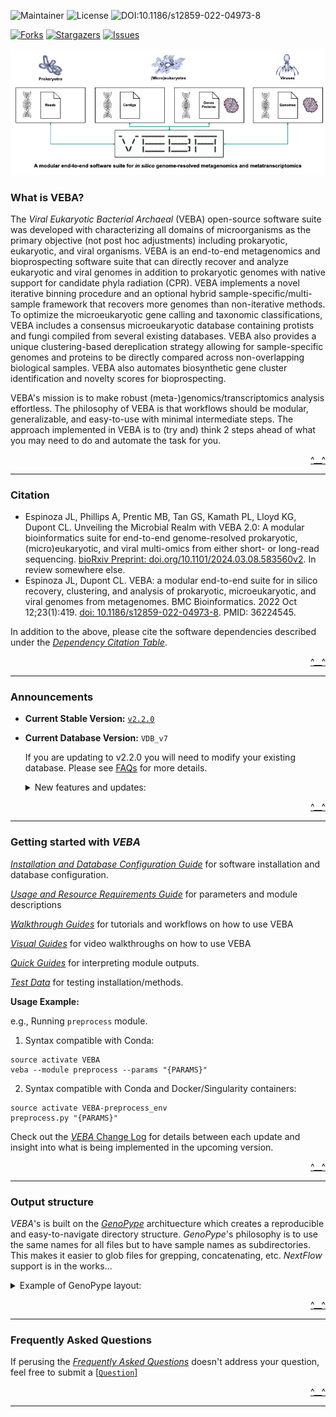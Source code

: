 <a name="readme-top"></a>

![Maintainer](https://img.shields.io/badge/Maintainer-@jolespin-blue) ![License](https://img.shields.io/badge/License-AGPLv3-blue) ![DOI:10.1186/s12859-022-04973-8](https://zenodo.org/badge/DOI/10.1186/s12859-022-04973-8.svg)

[![Forks][forks-shield]][forks-url]
[![Stargazers][stars-shield]][stars-url]
[![Issues][issues-shield]][issues-url]



[forks-shield]: https://img.shields.io/github/forks/jolespin/veba.svg?style=for-the-badge
[forks-url]: https://github.com/jolespin/veba/members
[stars-shield]: https://img.shields.io/github/stars/jolespin/veba.svg?style=for-the-badge
[stars-url]: https://github.com/jolespin/veba/stargazers
[issues-shield]: https://img.shields.io/github/issues/jolespin/veba.svg?style=for-the-badge
[issues-url]: https://github.com/jolespin/veba/issues

[![Schematic](images/graphical-abstract.png)](images/graphical-abstract.pdf)

### What is VEBA? 
The *Viral Eukaryotic Bacterial Archaeal* (VEBA) open-source software suite was developed with characterizing all domains of microorganisms as the primary objective (not post hoc adjustments) including prokaryotic, eukaryotic, and viral organisms.  VEBA is an end-to-end metagenomics and bioprospecting software suite that can directly recover and analyze eukaryotic and viral genomes in addition to prokaryotic genomes with native support for candidate phyla radiation (CPR). VEBA implements a novel iterative binning procedure and an optional hybrid sample-specific/multi-sample framework that recovers more genomes than non-iterative methods.  To optimize the microeukaryotic gene calling and taxonomic classifications, VEBA includes a consensus microeukaryotic database containing protists and fungi compiled from several existing databases. VEBA also provides a unique clustering-based dereplication strategy allowing for sample-specific genomes and proteins to be directly compared across non-overlapping biological samples. VEBA also automates biosynthetic gene cluster identification and novelty scores for bioprospecting.

VEBA's mission is to make robust (meta-)genomics/transcriptomics analysis effortless.  The philosophy of VEBA is that workflows should be modular, generalizable, and easy-to-use with minimal intermediate steps.  The approach implemented in VEBA is to (try and) think 2 steps ahead of what you may need to do and automate the task for you.

<p align="right"><a href="#readme-top">^__^</a></p>

___________________________________________________________________

### Citation

* Espinoza JL, Phillips A, Prentic MB, Tan GS, Kamath PL, Lloyd KG, Dupont CL. Unveiling the Microbial Realm with VEBA 2.0: A modular bioinformatics suite for end-to-end genome-resolved prokaryotic, (micro)eukaryotic, and viral multi-omics from either short- or long-read sequencing.  [bioRxiv Preprint: doi.org/10.1101/2024.03.08.583560v2](https://www.biorxiv.org/content/10.1101/2024.03.08.583560v2). In review somewhere else.
* Espinoza JL, Dupont CL. VEBA: a modular end-to-end suite for in silico recovery, clustering, and analysis of prokaryotic, microeukaryotic, and viral genomes from metagenomes. BMC Bioinformatics. 2022 Oct 12;23(1):419. [doi: 10.1186/s12859-022-04973-8](https://doi.org/10.1186/s12859-022-04973-8). PMID: 36224545.

In addition to the above, please cite the software dependencies described under the [*Dependency Citation Table*](CITATIONS.md).

<p align="right"><a href="#readme-top">^__^</a></p>

___________________________________________________________________

### Announcements

* **Current Stable Version:** [`v2.2.0`](https://github.com/jolespin/veba/releases/tag/v2.2.0)

* **Current Database Version:** `VDB_v7`

	If you are updating to v2.2.0 you will need to modify your existing database.  Please see [FAQs](FAQ.md#how-can-i-update-the-database-from-veba-v210-veba-database-vdb_v6-to-veba-v220-veba-database-vdb_v7) for more details.

	<details>
		<summary>New features and updates:</summary>

	* **`VEBA` Modules:**
		* Expanded functionality, streamlined user-interface, and Docker containerization
		* Fast and memory-efficient genome- and protein-level clustering
		* Automatic calculation of feature compression ratios
		* Large/complex metagenomes and long-read technology support
		* Bioprospecting and natural product discovery support
		* Ribosomal RNA, transfer RNA, and organelle support
		* Genome-resolved taxonomic and pathway profiling
		* Identification and classification of mobile genetic elements
		* Native support for candidate phyla radiation quality assessment and memory- efficient genome classification
		* Standalone support for generalized multi-split binning
		* Automated phylogenomic functional category feature engineering support
		* Visualizations of hierarchical data and phylogenies
		* Added minimum alignment fraction threshold for genome clustering
		* Faster HMM protein annotations with PyHMMER

	* **`VEBA` Database (`VDB_v7`)**:

		* Completely rebuilt `VEBA's Microeukaryotic Protein Database` to produce a clustered database `MicroEuk100/90/50` similar to `UniRef100/90/50`. Available on [doi:10.5281/zenodo.10139450](https://zenodo.org/records/10139451).
		* Expanded protein annotation database
		* Updated `GTDB r214.1` to `GTDB r220`

	</details>


<p align="right"><a href="#readme-top">^__^</a></p>


___________________________________________________________________

### Getting started with *VEBA*




[*Installation and Database Configuration Guide*](install/README.md) for software installation and database configuration.

[*Usage and Resource Requirements Guide*](bin/README.md) for parameters and module descriptions

[*Walkthrough Guides*](walkthroughs/README.md) for tutorials and workflows on how to use VEBA

[*Visual Guides*](https://www.youtube.com/@VEBA-Multiomics) for video walkthroughs on how to use VEBA

[*Quick Guides*](walkthroughs/docs/interpreting_module_outputs.md) for interpreting module outputs.

[*Test Data*](data/README.md) for testing installation/methods.


**Usage Example:**

e.g., Running `preprocess` module. 

1) Syntax compatible with Conda:

```
source activate VEBA
veba --module preprocess --params "{PARAMS}" 
```

2) Syntax compatible with Conda and Docker/Singularity containers:

```
source activate VEBA-preprocess_env
preprocess.py "{PARAMS}"
```

Check out the [*VEBA* Change Log](CHANGELOG.md) for details between each update and insight into what is being implemented in the upcoming version.

<p align="right"><a href="#readme-top">^__^</a></p>

___________________________________________________________________


### Output structure
*VEBA*'s is built on the [*GenoPype*](https://github.com/jolespin/genopype) archituecture which creates a reproducible and easy-to-navigate directory structure.  *GenoPype*'s philosophy is to use the same names for all files but to have sample names as subdirectories.  This makes it easier to glob files for grepping, concatenating, etc. *NextFlow* support is in the works...

<details>
	<summary> Example of GenoPype layout: </summary>

```
# Project directory
project_directory/

# Temporary directory
project_directory/tmp/

# Log directory
project_directory/logs/
project_directory/logs/[step]__[program-name].e
project_directory/logs/[step]__[program-name].o
project_directory/logs/[step]__[program-name].returncode

# Checkpoint directory
project_directory/checkpoints/
project_directory/checkpoints/

# Intermediate directories for each step
project_directory/intermediate/
project_directory/intermediate/[step]__[program-name]/

# Output directory
project_directory/output/

# Commands
project_directory/commands.sh
```

For *VEBA*, it has all the directories created by `GenoPype` above but is built for having multiple samples under the same project. 

Example of *VEBA*'s default directory layout:

```
ID="sample_1"

# Main output directory
veba_output/

# Assembly directory
veba_output/assembly

# Assembly output for ${ID} sample
veba_output/assembly/${ID}/output/

# Prokaryotic binning for ${ID} sample
veba_output/binning/prokaryotic/${ID}/output/ 

# Eukaryotic binning
veba_output/binning/eukaryotic/${ID}/output/

# Viral binning
veba_output/binning/viral/${ID}/output/
```

The above are default output locations but they can be customized.

</details>

<p align="right"><a href="#readme-top">^__^</a></p>

___________________________________________________________________

### Frequently Asked Questions

If perusing the [*Frequently Asked Questions*](FAQ.md) doesn't address your question, feel free to submit a [[`Question`]](https://github.com/jolespin/veba/issues/new) 

<p align="right"><a href="#readme-top">^__^</a></p>

___________________________________________________________________

